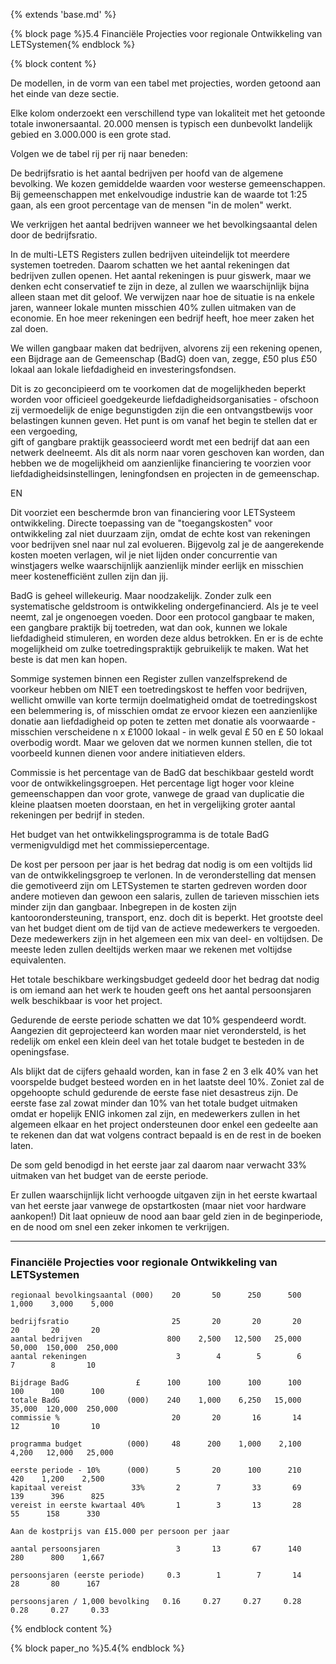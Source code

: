 {% extends 'base.md' %}

{% block page %}5.4 Financiële Projecties voor regionale Ontwikkeling van LETSystemen{% endblock %}

{% block content %}

De modellen, in de vorm van een tabel met projecties, worden getoond aan 
het einde van deze sectie.

Elke kolom onderzoekt een verschillend type van lokaliteit met het getoonde
totale inwonersaantal. 20.000 mensen is typisch een dunbevolkt landelijk 
gebied en 3.000.000 is een grote stad.

Volgen we de tabel rij per rij naar beneden:

De bedrijfsratio is het aantal bedrijven per hoofd van de algemene 
bevolking. We kozen gemiddelde waarden voor westerse gemeenschappen.
Bij gemeenschappen met enkelvoudige industrie kan de waarde tot 1:25 
gaan, als een groot percentage van de mensen "in de molen" werkt.

We verkrijgen het aantal bedrijven wanneer we het bevolkingsaantal 
delen door de bedrijfsratio.

In de multi-LETS Registers zullen bedrijven uiteindelijk tot meerdere systemen
toetreden. Daarom schatten we het aantal rekeningen dat bedrijven zullen
openen. Het aantal rekeningen is puur giswerk, maar we denken echt 
conservatief te zijn in deze, al zullen we waarschijnlijk bijna alleen staan 
met dit geloof. We verwijzen naar hoe de situatie is na enkele jaren, 
wanneer lokale munten misschien 40% zullen uitmaken van de economie. En hoe meer
rekeningen een bedrijf heeft, hoe meer zaken het zal doen.

We willen gangbaar maken dat bedrijven, alvorens zij een rekening openen, 
een Bijdrage aan de Gemeenschap (BadG) doen van, zegge, £50 plus
£50 lokaal aan lokale liefdadigheid en investeringsfondsen. 

Dit is zo geconcipieerd om te voorkomen dat de mogelijkheden beperkt worden
voor officieel goedgekeurde liefdadigheidsorganisaties - ofschoon zij vermoedelijk
de enige begunstigden zijn die een ontvangstbewijs voor belastingen kunnen 
geven. Het punt is om vanaf het begin te stellen dat er een vergoeding,  
gift of gangbare praktijk geassocieerd wordt met een bedrijf dat aan 
een netwerk deelneemt.  Als dit als norm naar voren geschoven kan worden, 
dan hebben we de mogelijkheid om aanzienlijke financiering te voorzien voor liefdadigheidsinstellingen, leningfondsen en projecten in de gemeenschap.

EN

Dit voorziet een beschermde bron van financiering voor LETSysteem ontwikkeling. 
Directe toepassing van de "toegangskosten" voor ontwikkeling zal niet duurzaam
zijn, omdat de echte kost van rekeningen voor bedrijven snel naar nul zal evolueren.
Bijgevolg zal je de aangerekende kosten moeten verlagen, wil je niet lijden onder
concurrentie van winstjagers welke waarschijnlijk aanzienlijk minder eerlijk en 
misschien meer kostenefficiënt zullen zijn dan jij.  

BadG is geheel willekeurig. Maar noodzakelijk. Zonder zulk een systematische 
geldstroom is ontwikkeling ondergefinancierd. Als je te veel neemt, zal je 
ongenoegen voeden. Door een protocol gangbaar te maken, een gangbare praktijk 
bij toetreden, wat dan ook, kunnen we lokale liefdadigheid stimuleren, 
en worden deze aldus betrokken. En er is de echte mogelijkheid om zulke 
toetredingspraktijk gebruikelijk te maken. Wat het beste is dat men kan hopen.

Sommige systemen binnen een Register zullen vanzelfsprekend de voorkeur hebben 
om NIET een toetredingskost te heffen voor bedrijven, wellicht omwille van 
korte termijn doelmatigheid omdat de toetredingskost een belemmering is, 
of misschien omdat ze ervoor kiezen een aanzienlijke donatie aan liefdadigheid 
op poten te zetten met donatie als voorwaarde - misschien verscheidene 
n x £1000 lokaal - in welk geval £ 50 en £ 50 lokaal  overbodig wordt. 
Maar we geloven dat we normen kunnen stellen, die tot
voorbeeld kunnen dienen voor andere initiatieven elders.

Commissie is het percentage van de BadG dat beschikbaar gesteld wordt voor 
de ontwikkelingsgroepen. Het percentage ligt hoger voor kleine gemeenschappen
dan voor grote, vanwege de graad van duplicatie die kleine plaatsen moeten doorstaan,
en het in vergelijking groter aantal rekeningen per bedrijf in steden.

Het budget van het ontwikkelingsprogramma is de totale BadG vermenigvuldigd met 
het commissiepercentage. 

De kost per persoon per jaar is het bedrag dat nodig is om een voltijds 
lid van de ontwikkelingsgroep te verlonen. In de veronderstelling dat mensen
die gemotiveerd zijn om LETSystemen te starten gedreven worden door andere 
motieven dan gewoon een salaris, zullen de tarieven misschien iets minder zijn
dan gangbaar. Inbegrepen in de kosten zijn kantoorondersteuning, transport, enz.
doch dit is beperkt. Het grootste deel van het budget dient om de tijd 
van de actieve medewerkers te vergoeden. Deze medewerkers zijn 
in het algemeen een mix van deel- en voltijdsen. 
De meeste leden zullen deeltijds werken maar we rekenen
met voltijdse equivalenten.

Het totale beschikbare werkingsbudget gedeeld door het bedrag dat nodig is 
om iemand aan het werk te houden geeft ons het aantal persoonsjaren welk 
beschikbaar is voor het project.

Gedurende de eerste periode schatten we dat 10% gespendeerd wordt. Aangezien
dit geprojecteerd kan worden maar niet verondersteld, is het redelijk om 
enkel een klein deel van het totale budget te besteden in de openingsfase.

Als blijkt dat de cijfers gehaald worden, kan in fase 2 en 3 elk 40% van het 
voorspelde budget besteed worden en in het laatste deel 10%. Zoniet zal
de opgehoopte schuld gedurende de eerste fase niet desastreus zijn. 
De eerste fase zal zowat minder dan 10% van het totale budget uitmaken omdat
er hopelijk ENIG inkomen zal zijn, en medewerkers zullen in het algemeen 
elkaar en het project ondersteunen door enkel een gedeelte aan te rekenen dan dat
wat volgens contract bepaald is en de rest in de boeken laten.

De som geld benodigd in het eerste jaar zal daarom naar verwacht 33% uitmaken 
van het budget van de eerste periode.

Er zullen waarschijnlijk licht verhoogde uitgaven zijn in het eerste kwartaal 
van het eerste jaar vanwege de opstartkosten (maar niet voor hardware aankopen!) 
Dit laat opnieuw de nood aan baar geld zien in de beginperiode, en de nood om
snel een zeker inkomen te verkrijgen.

---

### Financiële Projecties voor regionale Ontwikkeling van LETSystemen

    regionaal bevolkingsaantal (000)    20       50      250      500    1,000    3,000    5,000

    bedrijfsratio                       25       20       20       20       20       20       20
    aantal bedrijven                   800    2,500   12,500   25,000   50,000  150,000  250,000
    aantal rekeningen                    3        4        5        6        7        8       10
    
    Bijdrage BadG               £      100      100      100      100      100      100      100
    totale BadG               (000)    240    1,000    6,250   15,000   35,000  120,000  250,000
    commissie %                         20       20       16       14       12       10       10

    programma budget          (000)     48      200    1,000    2,100    4,200   12,000   25,000

    eerste periode - 10%      (000)      5       20      100      210      420    1,200    2,500
    kapitaal vereist           33%       2        7       33       69      139      396      825
    vereist in eerste kwartaal 40%       1        3       13       28       55      158      330

    Aan de kostprijs van £15.000 per persoon per jaar

    aantal persoonsjaren                 3       13       67      140      280      800    1,667

    persoonsjaren (eerste periode)     0.3        1        7       14       28       80      167   

    persoonsjaren / 1,000 bevolking   0.16     0.27     0.27     0.28     0.28     0.27     0.33

{% endblock content %}

{% block paper_no %}5.4{% endblock %}

